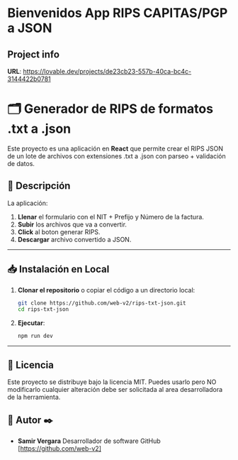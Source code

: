 # Bienvenidos App RIPS CAPITAS/PGP a JSON

## Project info

**URL**: https://lovable.dev/projects/de23cb23-557b-40ca-bc4c-3144422b0781

# 🗂 Generador de RIPS de formatos .txt a .json

Este proyecto es una aplicación en **React** que permite crear el RIPS JSON de un lote de archivos con extensiones .txt a .json con parseo + validación de datos.

## 📌 Descripción

La aplicación:

1. **Llenar** el formulario con el NIT + Prefijo y Número de la factura.
2. **Subir** los archivos que va a convertir.
3. **Click** al boton generar RIPS.
4. **Descargar** archivo convertido a JSON.

---

## 📥 Instalación en Local

1. **Clonar el repositorio** o copiar el código a un directorio local:

   ```bash
   git clone https://github.com/web-v2/rips-txt-json.git
   cd rips-txt-json
   ```

2. **Ejecutar**:

   ```bash
   npm run dev
   ```
---

## 📜 Licencia

Este proyecto se distribuye bajo la licencia MIT. Puedes usarlo pero NO modificarlo cualquier alteración debe ser solicitada al area desarrolladora de la herramienta.

## 👤 Autor ✒️

- **Samir Vergara**
  Desarrollador de software
  GitHub [https://github.com/web-v2]

